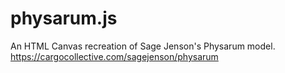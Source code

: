 # physarum.js

An HTML Canvas recreation of Sage Jenson's Physarum model.
https://cargocollective.com/sagejenson/physarum
